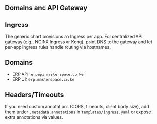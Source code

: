 Domains and API Gateway
-----------------------

Ingress
-------
The generic chart provisions an Ingress per app. For centralized API gateway (e.g., NGINX Ingress or Kong), point DNS to the gateway and let per-app Ingress rules handle routing via hostnames.

Domains
-------
- ERP API: `erpapi.masterspace.co.ke`
- ERP UI: `erp.masterspace.co.ke`

Headers/Timeouts
----------------
If you need custom annotations (CORS, timeouts, client body size), add them under `.metadata.annotations` in `templates/ingress.yaml` or expose extra annotations via values.


